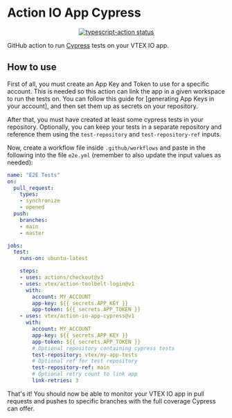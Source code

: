 # Action IO App Cypress

<p align="center">
  <a href="https://github.com/actions/typescript-action/actions"><img alt="typescript-action status" src="https://github.com/actions/typescript-action/workflows/build-test/badge.svg"></a>
</p>

GitHub action to run [Cypress] tests on your VTEX IO app.

## How to use

First of all, you must create an App Key and Token to use for a specific 
account. This is needed so this action can link the app in a given workspace to 
run the tests on. You can follow this guide for [generating App Keys in your 
account], and then set them up as secrets on your repository.

After that, you must have created at least some cypress tests in your 
repository. Optionally, you can keep your tests in a separate repository and 
reference them using the `test-repository` and `test-repository-ref` inputs.

Now, create a workflow file inside `.github/workflows` and paste in the 
following into the file `e2e.yml` (remember to also update the input values as 
needed):

```yaml
name: "E2E Tests"
on:
  pull_request:
    types:
    - synchronize
    - opened
  push:
    branches:
    - main
    - master

jobs:
  test:
    runs-on: ubuntu-latest

    steps:
    - uses: actions/checkout@v3
    - uses: vtex/action-toolbelt-login@v1
      with:
        account: MY_ACCOUNT
        app-key: ${{ secrets.APP_KEY }}
        app-token: ${{ secrets.APP_TOKEN }}
    - uses: vtex/action-io-app-cypress@v1
      with:
        account: MY_ACCOUNT
        app-key: ${{ secrets.APP_KEY }}
        app-token: ${{ secrets.APP_TOKEN }}
        # Optional repository containing cypress tests
        test-repository: vtex/my-app-tests
        # Optional ref for test repository
        test-repository-ref: main
        # Optional retry count to link app
        link-retries: 3
```

That's it! You should now be able to monitor your VTEX IO app in pull requests 
and pushes to specific branches with the full coverage Cypress can offer.

[Cypress]: https://www.cypress.io/
[generting App Keys in your account]: https://help.vtex.com/tutorial/application-keys--2iffYzlvvz4BDMr6WGUtet#generating-app-keys-in-your-account
